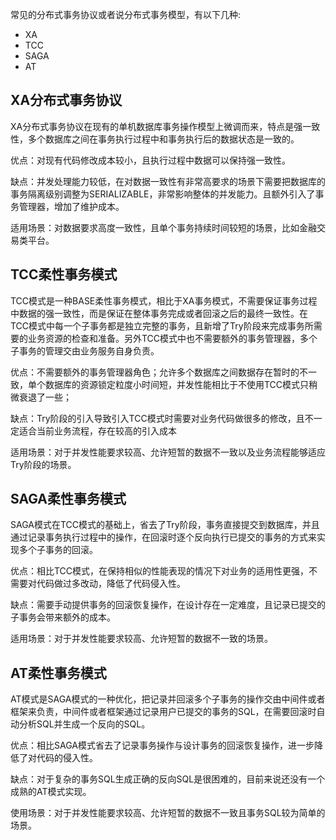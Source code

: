 常见的分布式事务协议或者说分布式事务模型，有以下几种:

* XA
* TCC
* SAGA
* AT

## XA分布式事务协议

XA分布式事务协议在现有的单机数据库事务操作模型上微调而来，特点是强一致性，多个数据库之间在事务执行过程中和事务执行后的数据状态是一致的。

优点：对现有代码修改成本较小，且执行过程中数据可以保持强一致性。

缺点：并发处理能力较低，在对数据一致性有非常高要求的场景下需要把数据库的事务隔离级别调整为SERIALIZABLE，非常影响整体的并发能力。且额外引入了事务管理器，增加了维护成本。

适用场景：对数据要求高度一致性，且单个事务持续时间较短的场景，比如金融交易类平台。

## TCC柔性事务模式

TCC模式是一种BASE柔性事务模式，相比于XA事务模式，不需要保证事务过程中数据的强一致性，而是保证在整体事务完成或者回滚之后的最终一致性。在TCC模式中每一个子事务都是独立完整的事务，且新增了Try阶段来完成事务所需要的业务资源的检查和准备。另外TCC模式中也不需要额外的事务管理器，多个子事务的管理交由业务服务自身负责。

优点：不需要额外的事务管理器角色；允许多个数据库之间数据存在暂时的不一致，单个数据库的资源锁定粒度小时间短，并发性能相比于不使用TCC模式只稍微衰退了一些；

缺点：Try阶段的引入导致引入TCC模式时需要对业务代码做很多的修改，且不一定适合当前业务流程，存在较高的引入成本

适用场景：对于并发性能要求较高、允许短暂的数据不一致以及业务流程能够适应Try阶段的场景。

## SAGA柔性事务模式

SAGA模式在TCC模式的基础上，省去了Try阶段，事务直接提交到数据库，并且通过记录事务执行过程中的操作，在回滚时逐个反向执行已提交的事务的方式来实现多个子事务的回滚。

优点：相比TCC模式，在保持相似的性能表现的情况下对业务的适用性更强，不需要对代码做过多改动，降低了代码侵入性。

缺点：需要手动提供事务的回滚恢复操作，在设计存在一定难度，且记录已提交的子事务会带来额外的成本。

适用场景：对于并发性能要求较高、允许短暂的数据不一致的场景。

## AT柔性事务模式

AT模式是SAGA模式的一种优化，把记录并回滚多个子事务的操作交由中间件或者框架来负责，中间件或者框架通过记录用户已提交的事务的SQL，在需要回滚时自动分析SQL并生成一个反向的SQL。

优点：相比SAGA模式省去了记录事务操作与设计事务的回滚恢复操作，进一步降低了对代码的侵入性。

缺点：对于复杂的事务SQL生成正确的反向SQL是很困难的，目前来说还没有一个成熟的AT模式实现。

使用场景：对于并发性能要求较高、允许短暂的数据不一致且事务SQL较为简单的场景。